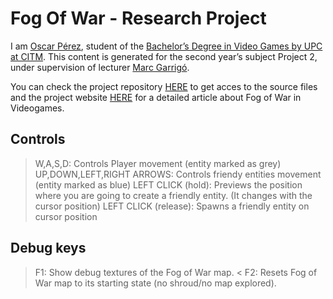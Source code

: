 # Fog Of War - Research Project

I am [Oscar Pérez](https://www.linkedin.com/in/oscar-pérez-martín-94a3a5196/), student of the [Bachelor’s Degree in
Video Games by UPC at CITM](https://www.citm.upc.edu/ing/estudis/graus-videojocs/). This content is generated for the second year’s
subject Project 2, under supervision of lecturer [Marc Garrigó](https://www.linkedin.com/in/mgarrigo/).

You can check the project repository [HERE](https://github.com/oscarpm5/Fog-of-War---Research-Project) to get acces to the source files and the project website [HERE](https://oscarpm5.github.io/Fog-of-War---Research-Project/) for a detailed article about Fog of War in Videogames.


## Controls

> W,A,S,D: Controls Player movement (entity marked as grey)
> UP,DOWN,LEFT,RIGHT ARROWS: Controls friendy entities movement (entity marked as blue)
> LEFT CLICK (hold): Previews the position where you are going to create a friendly entity. (It changes with the cursor position)
> LEFT CLICK (release): Spawns a friendly entity on cursor position

## Debug keys

> F1: Show debug textures of the Fog of War map.
< F2: Resets Fog of War map to its starting state (no shroud/no map explored).